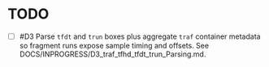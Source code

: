 # TODO

- [ ] #D3 Parse `tfdt` and `trun` boxes plus aggregate `traf` container metadata so fragment runs expose sample timing and offsets. See DOCS/INPROGRESS/D3_traf_tfhd_tfdt_trun_Parsing.md.
